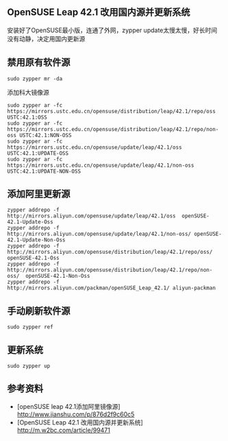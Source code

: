 OpenSUSE Leap 42.1 改用国内源并更新系统
----
安装好了OpenSUSE最小版，连通了外网，zypper update太慢太慢，好长时间没有动静，决定用国内更新源


禁用原有软件源
---
``` shell
sudo zypper mr -da
```
添加科大镜像源

```shell
sudo zypper ar -fc https://mirrors.ustc.edu.cn/opensuse/distribution/leap/42.1/repo/oss USTC:42.1:OSS
sudo zypper ar -fc https://mirrors.ustc.edu.cn/opensuse/distribution/leap/42.1/repo/non-oss USTC:42.1:NON-OSS
sudo zypper ar -fc https://mirrors.ustc.edu.cn/opensuse/update/leap/42.1/oss USTC:42.1:UPDATE-OSS
sudo zypper ar -fc https://mirrors.ustc.edu.cn/opensuse/update/leap/42.1/non-oss USTC:42.1:UPDATE-NON-OSS
```

添加阿里更新源
---
``` shell
zypper addrepo -f http://mirrors.aliyun.com/opensuse/update/leap/42.1/oss  openSUSE-42.1-Update-Oss
zypper addrepo -f http://mirrors.aliyun.com/opensuse/update/leap/42.1/non-oss/ openSUSE-42.1-Update-Non-Oss
zypper addrepo -f http://mirrors.aliyun.com/opensuse/distribution/leap/42.1/repo/oss/ openSUSE-42.1-Oss
zypper addrepo -f http://mirrors.aliyun.com/opensuse/distribution/leap/42.1/repo/non-oss/  openSUSE-42.1-Non-Oss
zypper addrepo -f http://mirrors.aliyun.com/packman/openSUSE_Leap_42.1/ aliyun-packman
```
手动刷新软件源
---
``` shell
sudo zypper ref
```
更新系统
---
``` shell
sudo zypper up
```

参考资料
---
- [openSUSE leap 42.1添加阿里镜像源] http://www.jianshu.com/p/876d2f9c60c5
- [OpenSUSE Leap 42.1 改用国内源并更新系统] http://m.w2bc.com/article/99471